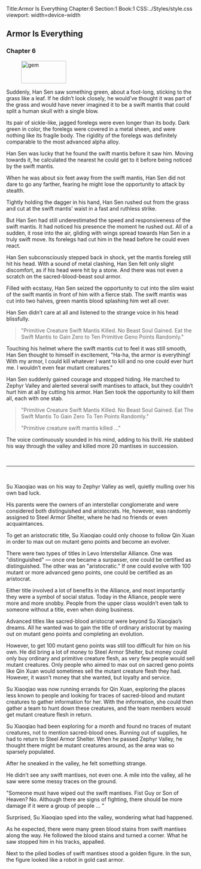 Title:Armor Is Everything 
Chapter:6 
Section:1 
Book:1 
CSS:../Styles/style.css 
viewport: width=device-width
  
## Armor Is Everything
### Chapter 6 
<figure>
	<img src="../Images/gem.gif" alt="gem" id="gem" width="120" height="60" />
</figure>
  

  
  Suddenly, Han Sen saw something green, about a foot-long, sticking to the grass like a leaf. If he didn’t look closely, he would’ve thought it was part of the grass and would have never imagined it to be a swift mantis that could split a human skull with a single blow.

Its pair of sickle-like, jagged forelegs were even longer than its body. Dark green in color, the forelegs were covered in a metal sheen, and were nothing like its fragile body. The rigidity of the forelegs was definitely comparable to the most advanced alpha alloy.

Han Sen was lucky that he found the swift mantis before it saw him. Moving towards it, he calculated the nearest he could get to it before being noticed by the swift mantis.

When he was about six feet away from the swift mantis, Han Sen did not dare to go any farther, fearing he might lose the opportunity to attack by stealth.

Tightly holding the dagger in his hand, Han Sen rushed out from the grass and cut at the swift mantis’ waist in a fast and ruthless strike.

But Han Sen had still underestimated the speed and responsiveness of the swift mantis. It had noticed his presence the moment he rushed out. All of a sudden, it rose into the air, gliding with wings spread towards Han Sen in a truly swift move. Its forelegs had cut him in the head before he could even react.

Han Sen subconsciously stepped back in shock, yet the mantis foreleg still hit his head. With a sound of metal clashing, Han Sen felt only slight discomfort, as if his head were hit by a stone. And there was not even a scratch on the sacred-blood-beast soul armor.

Filled with ecstasy, Han Sen seized the opportunity to cut into the slim waist of the swift mantis in front of him with a fierce stab. The swift mantis was cut into two halves, green mantis blood splashing him wet all over.

Han Sen didn’t care at all and listened to the strange voice in his head blissfully.

> "Primitive Creature Swift Mantis Killed. No Beast Soul Gained. Eat the Swift Mantis to Gain Zero to Ten Primitive Geno Points Randomly."

Touching his helmet where the swift mantis cut to feel it was still smooth, Han Sen thought to himself in excitement, "Ha-ha, the armor is everything! With my armor, I could kill whatever I want to kill and no one could ever hurt me. I wouldn’t even fear mutant creatures."

Han Sen suddenly gained courage and stopped hiding. He marched to Zephyr Valley and alerted several swift mantises to attack, but they couldn’t hurt him at all by cutting his armor. Han Sen took the opportunity to kill them all, each with one stab.

> "Primitive Creature Swift Mantis Killed. No Beast Soul Gained. Eat The Swift Mantis To Gain Zero To Ten Points Randomly."
>
>"Primitive creature swift mantis killed ..."

The voice continuously sounded in his mind, adding to his thrill. He stabbed his way through the valley and killed more 20 mantises in succession.

<br>

****

</br>

Su Xiaoqiao was on his way to Zephyr Valley as well, quietly mulling over his own bad luck.

His parents were the owners of an interstellar conglomerate and were considered both distinguished and aristocrats. He, however, was randomly assigned to Steel Armor Shelter, where he had no friends or even acquaintances.

To get an aristocratic title, Su Xiaoqiao could only choose to follow Qin Xuan in order to max out on mutant geno points and become an evolver.

There were two types of titles in Levo Interstellar Alliance. One was "distinguished" — once one became a surpasser, one could be certified as distinguished. The other was an "aristocratic." If one could evolve with 100 mutant or more advanced geno points, one could be certified as an aristocrat.

Either title involved a lot of benefits in the Alliance, and most importantly they were a symbol of social status. Today in the Alliance, people were more and more snobby. People from the upper class wouldn’t even talk to someone without a title, even when doing business.

Advanced titles like sacred-blood aristocrat were beyond Su Xiaoqiao’s dreams. All he wanted was to gain the title of ordinary aristocrat by maxing out on mutant geno points and completing an evolution.

However, to get 100 mutant geno points was still too difficult for him on his own. He did bring a lot of money to Steel Armor Shelter, but money could only buy ordinary and primitive creature flesh, as very few people would sell mutant creatures. Only people who aimed to max out on sacred geno points like Qin Xuan would sometimes sell the mutant creature flesh they had. However, it wasn’t money that she wanted, but loyalty and service.

Su Xiaoqiao was now running errands for Qin Xuan, exploring the places less known to people and looking for traces of sacred-blood and mutant creatures to gather information for her. With the information, she could then gather a team to hunt down these creatures, and the team members would get mutant creature flesh in return.

Su Xiaoqiao had been exploring for a month and found no traces of mutant creatures, not to mention sacred-blood ones. Running out of supplies, he had to return to Steel Armor Shelter. When he passed Zephyr Valley, he thought there might be mutant creatures around, as the area was so sparsely populated.

After he sneaked in the valley, he felt something strange.

He didn’t see any swift mantises, not even one. A mile into the valley, all he saw were some messy traces on the ground.

"Someone must have wiped out the swift mantises. Fist Guy or Son of Heaven? No. Although there are signs of fighting, there should be more damage if it were a group of people ... "

Surprised, Su Xiaoqiao sped into the valley, wondering what had happened.

As he expected, there were many green blood stains from swift mantises along the way. He followed the blood stains and turned a corner. What he saw stopped him in his tracks, appalled.

Next to the piled bodies of swift mantises stood a golden figure. In the sun, the figure looked like a robot in gold cast armor.
